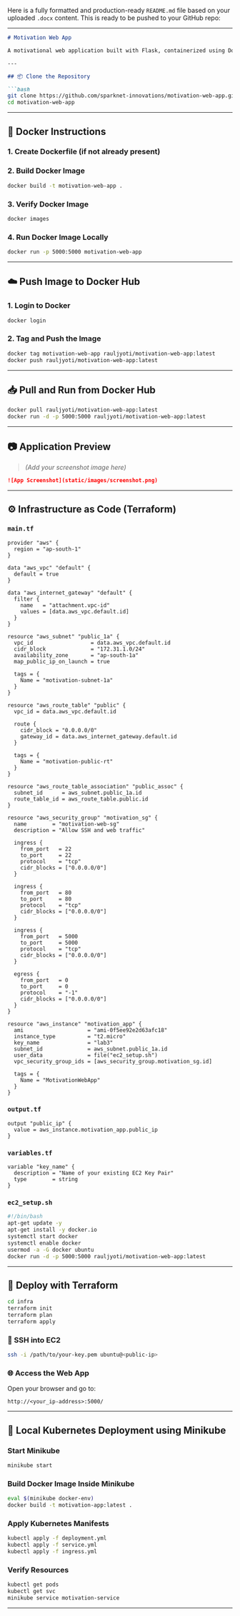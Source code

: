 Here is a fully formatted and production-ready `README.md` file based on your uploaded `.docx` content. This is ready to be pushed to your GitHub repo:

---

````markdown
# Motivation Web App

A motivational web application built with Flask, containerized using Docker, and deployable on AWS with Terraform and on local Kubernetes with Minikube.

---

## 📦 Clone the Repository

```bash
git clone https://github.com/sparknet-innovations/motivation-web-app.git
cd motivation-web-app
````

---

## 🐳 Docker Instructions

### 1. Create Dockerfile (if not already present)

### 2. Build Docker Image

```bash
docker build -t motivation-web-app .
```

### 3. Verify Docker Image

```bash
docker images
```

### 4. Run Docker Image Locally

```bash
docker run -p 5000:5000 motivation-web-app
```

---

## ☁️ Push Image to Docker Hub

### 1. Login to Docker

```bash
docker login
```

### 2. Tag and Push the Image

```bash
docker tag motivation-web-app rauljyoti/motivation-web-app:latest
docker push rauljyoti/motivation-web-app:latest
```

---

## 📥 Pull and Run from Docker Hub

```bash
docker pull rauljyoti/motivation-web-app:latest
docker run -d -p 5000:5000 rauljyoti/motivation-web-app:latest
```

---

## 📷 Application Preview

> *(Add your screenshot image here)*

```md
![App Screenshot](static/images/screenshot.png)
```

---

## ⚙️ Infrastructure as Code (Terraform)

### `main.tf`

```hcl
provider "aws" {
  region = "ap-south-1"
}

data "aws_vpc" "default" {
  default = true
}

data "aws_internet_gateway" "default" {
  filter {
    name   = "attachment.vpc-id"
    values = [data.aws_vpc.default.id]
  }
}

resource "aws_subnet" "public_1a" {
  vpc_id                  = data.aws_vpc.default.id
  cidr_block              = "172.31.1.0/24"
  availability_zone       = "ap-south-1a"
  map_public_ip_on_launch = true

  tags = {
    Name = "motivation-subnet-1a"
  }
}

resource "aws_route_table" "public" {
  vpc_id = data.aws_vpc.default.id

  route {
    cidr_block = "0.0.0.0/0"
    gateway_id = data.aws_internet_gateway.default.id
  }

  tags = {
    Name = "motivation-public-rt"
  }
}

resource "aws_route_table_association" "public_assoc" {
  subnet_id      = aws_subnet.public_1a.id
  route_table_id = aws_route_table.public.id
}

resource "aws_security_group" "motivation_sg" {
  name        = "motivation-web-sg"
  description = "Allow SSH and web traffic"

  ingress {
    from_port   = 22
    to_port     = 22
    protocol    = "tcp"
    cidr_blocks = ["0.0.0.0/0"]
  }

  ingress {
    from_port   = 80
    to_port     = 80
    protocol    = "tcp"
    cidr_blocks = ["0.0.0.0/0"]
  }

  ingress {
    from_port   = 5000
    to_port     = 5000
    protocol    = "tcp"
    cidr_blocks = ["0.0.0.0/0"]
  }

  egress {
    from_port   = 0
    to_port     = 0
    protocol    = "-1"
    cidr_blocks = ["0.0.0.0/0"]
  }
}

resource "aws_instance" "motivation_app" {
  ami                    = "ami-0f5ee92e2d63afc18"
  instance_type          = "t2.micro"
  key_name               = "lab3"
  subnet_id              = aws_subnet.public_1a.id
  user_data              = file("ec2_setup.sh")
  vpc_security_group_ids = [aws_security_group.motivation_sg.id]

  tags = {
    Name = "MotivationWebApp"
  }
}
```

### `output.tf`

```hcl
output "public_ip" {
  value = aws_instance.motivation_app.public_ip
}
```

### `variables.tf`

```hcl
variable "key_name" {
  description = "Name of your existing EC2 Key Pair"
  type        = string
}
```

### `ec2_setup.sh`

```bash
#!/bin/bash
apt-get update -y
apt-get install -y docker.io
systemctl start docker
systemctl enable docker
usermod -a -G docker ubuntu
docker run -d -p 5000:5000 rauljyoti/motivation-web-app:latest
```

---

## 🚀 Deploy with Terraform

```bash
cd infra
terraform init
terraform plan
terraform apply
```

### 🔐 SSH into EC2

```bash
ssh -i /path/to/your-key.pem ubuntu@<public-ip>
```

### 🌐 Access the Web App

Open your browser and go to:

```text
http://<your_ip-address>:5000/
```

---

## 🧪 Local Kubernetes Deployment using Minikube

### Start Minikube

```bash
minikube start
```

### Build Docker Image Inside Minikube

```bash
eval $(minikube docker-env)
docker build -t motivation-app:latest .
```

### Apply Kubernetes Manifests

```bash
kubectl apply -f deployment.yml
kubectl apply -f service.yml
kubectl apply -f ingress.yml
```

### Verify Resources

```bash
kubectl get pods
kubectl get svc
minikube service motivation-service
```

---
